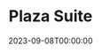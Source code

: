 ---
title: Plaza Suite
date: 2023-09-08T00:00:00
opening_date: 1972-11-24
closing_date: 1972-12-09
layout: productions
playbill:
Theatre: Theatre Jacksonville
Venue: Little Theatre
cast:
- Bellboy: Bill Morse
- Karen Nash: Mardie Kelly
- Sam Nash: Roby Robson
- Jean McCormack: Kathy Grimes
- Jesse Kiplinger: John Tilford
- Muriel Tate: Kathy Grimes
- Norma Hubley: Sabina Meyer
- Roy Hubley: Norman Howard
- Borden Eisler: John Tilford
- Mimsey Hubley: Kathy Grimes
crew:
- Director: Robert Knowles
- Scene Design: Hal Henderson
- Stage Manager: Wayne Wofford
- Lighting: Bob Barnes
- Sound: Melinda Barnes
- Properties:
  - Margaret Winstead
  - Laurie Kaden
  - Connie McClure
  - Doug Thomas
- Set Construction:
  - Bill Bacon
  - John Eichenlaub
  - Bob Ladd
  - Jean Mortensen
  - Sharon O'Connel
  - Kathleen O'Connor
- Costumes:
  - Gert Berman
  - Mary Coyle
- Make-up:
  - Norman Howard
  - Melinda Barnes
- Box Office:
  - Ann Dubow
  - Gert Berman
  - Esta Rosenson
---
